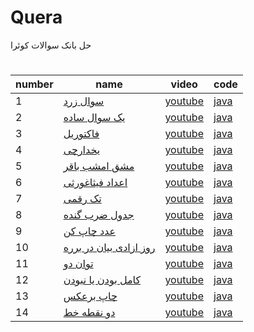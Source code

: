 # Quera
حل بانک سوالات کوئرا

#

| number | name | video | code |
|-------|-----|------------|---------|
|   1    | [سوال زرد](https://quera.org/problemset/3537) | [youtube](لینک-ویدیو) | [java](https://github.com/snoou/Quera/blob/main/%D8%B3%D9%88%D8%A7%D9%84%20%D8%B2%D8%B1%D8%AF/Main.java) |
|   2    | [یک سوال ساده ](https://quera.org/problemset/2885) | [youtube](لینک-ویدیو) | [java](https://github.com/snoou/Quera/blob/main/%D8%B3%D9%88%D8%A7%D9%84%20%D8%B2%D8%B1%D8%AF/Main.java) |
|   3    | [فاکتوریل](https://quera.org/problemset/589?tab=description) | [youtube](لینک-ویدیو) | [java](https://github.com/snoou/Quera/blob/main/%D9%81%D8%A7%DA%A9%D8%AA%D9%88%D8%B1%DB%8C%D9%84/Main.java) |
|   4    | [یخدارچی](https://quera.org/problemset/3429?tab=description) | [youtube](لینک-ویدیو) | [java](https://github.com/snoou/Quera/blob/main/%DB%8C%D8%AE%D8%AF%D8%A7%D8%B1%DA%86%DB%8C/Main.java) |
|   5    | [مشق امشب باقر](https://quera.org/problemset/10230?tab=description) | [youtube](لینک-ویدیو) | [java](https://github.com/snoou/Quera/blob/main/%D9%85%D8%B4%D9%82%20%D8%A7%D9%85%D8%B4%D8%A8%20%D8%A8%D8%A7%D9%82%D8%B1/Main.java) |
|   6    | [اعداد فیثاغورثی](https://quera.org/problemset/280?tab=description) | [youtube](لینک-ویدیو) | [java](https://github.com/snoou/Quera/blob/main/%D8%A7%D8%B9%D8%AF%D8%A7%D8%AF%20%D9%81%DB%8C%D8%AB%D8%A7%D8%BA%D9%88%D8%B1%D8%AB%DB%8C/Main.java)|
|   7    | [تک رقمی](https://quera.org/problemset/3539?tab=description) | [youtube](لینک-ویدیو) | [java](https://github.com/snoou/Quera/blob/main/%D8%AA%DA%A9%20%D8%B1%D9%82%D9%85%DB%8C/Main.java)|
|   8    | [جدول ضرب گنده](https://quera.org/problemset/3409?tab=description) | [youtube](لینک-ویدیو) | [java](https://github.com/snoou/Quera/blob/main/%D8%AC%D8%AF%D9%88%D9%84%20%D8%B6%D8%B1%D8%A8%20%DA%AF%D9%86%D8%AF%D9%87/Main.java)|
|   9    | [عدد چاپ کن ](https://quera.org/problemset/9774?tab=description) | [youtube](لینک-ویدیو) | [java](https://github.com/snoou/Quera/blob/main/%D8%B9%D8%AF%D8%AF%20%DA%86%D8%A7%D9%BE%20%DA%A9%D9%86/m.java)|
|   10    | [روز ازادی بیان در برره ](https://quera.org/problemset/10162?tab=description) | [youtube](لینک-ویدیو) | [java](https://github.com/snoou/Quera/blob/main/%D8%B1%D9%88%D8%B2%20%D8%A2%D8%B2%D8%A7%D8%AF%DB%8C%20%D8%A8%DB%8C%D8%A7%D9%86%20%D8%AF%D8%B1%20%D8%A8%D8%B1%D8%B1%D9%87/Main.java)|
|   11    | [توان دو ](https://quera.org/problemset/616?tab=description) | [youtube](لینک-ویدیو) | [java](https://github.com/snoou/Quera/blob/main/%D8%AA%D9%88%D8%A7%D9%86%20%D8%AF%D9%88/Main.java)|
|   12    | [کامل بودن یا نبودن ](https://quera.org/problemset/282?tab=description) | [youtube](لینک-ویدیو) | [java](https://github.com/snoou/Quera/blob/main/%DA%A9%D8%A7%D9%85%D9%84%20%D8%A8%D9%88%D8%AF%D9%86%20%DB%8C%D8%A7%20%D9%86%D8%A8%D9%88%D8%AF%D9%86/Main.java)|
|   13    | [چاپ برعکس  ](https://quera.org/problemset/3405?tab=description) | [youtube](لینک-ویدیو) | [java](https://github.com/snoou/Quera/blob/main/%DA%86%D8%A7%D9%BE%20%D8%A8%D8%B1%D8%B9%DA%A9%D8%B3/Main.java)|
|   14    | [دو نقطه خط ](https://quera.org/problemset/3414?tab=description) | [youtube](لینک-ویدیو) | [java](https://github.com/snoou/Quera/blob/main/%D8%AF%D9%88%20%D9%86%D9%82%D8%B7%D9%87%20%D8%AE%D8%B7/Main.java)|






